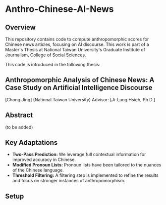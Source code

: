 # Anthro-Chinese-AI-News
## Overview 

This repository contains code to compute anthropomorphic scores for Chinese news articles, focusing on AI discourse. This work is part of a Master's Thesis at National Taiwan University's Graduate Institute of Journalism, College of Social Sciences.

This code is introduced in the following thesis:

**Anthropomorphic Analysis of Chinese News: A Case Study on Artificial Intelligence Discourse**
---
[Chong Jing] (National Taiwan University)
Advisor: [Ji-Lung Hsieh, Ph.D.]

## Abstract
(to be added)

## Key Adaptations

*   **Two-Pass Prediction:** We leverage full contextual information for improved accuracy in Chinese.
*   **Modified Pronoun Lists:** Pronoun lists have been tailored to the nuances of the Chinese language.
*   **Threshold Filtering:** A filtering step is implemented to refine the results and focus on stronger instances of anthropomorphism.

## Setup
